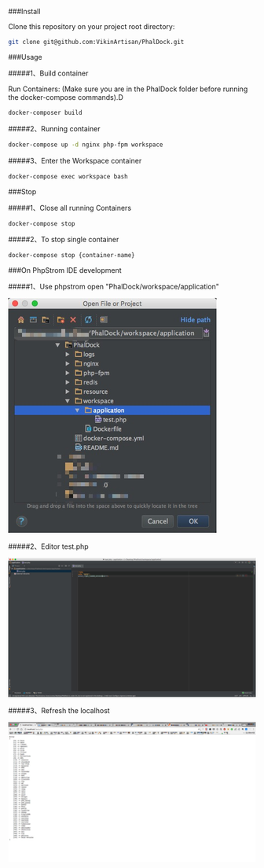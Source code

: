 ###Install

Clone this repository on your project root directory:

```bash
git clone git@github.com:VikinArtisan/PhalDock.git
```

###Usage

#####1、Build container

Run Containers: (Make sure you are in the PhalDock folder before running the docker-compose commands).D

```bash
docker-composer build
```
#####2、Running container

```bash
docker-compose up -d nginx php-fpm workspace
```
#####3、Enter the Workspace container

```bash
docker-compose exec workspace bash
```

###Stop

#####1、Close all running Containers

```bash
docker-compose stop
```
#####2、To stop single container 

```bash
docker-compose stop {container-name}
```

###On PhpStrom IDE development 

#####1、Use phpstrom open "PhalDock/workspace/application"

![image](https://github.com/VikinArtisan/PhalDock/blob/master/resource/Open.png)

#####2、Editor test.php

![image](https://github.com/VikinArtisan/PhalDock/blob/master/resource/Editor.png)

#####3、Refresh the localhost

![image](https://github.com/VikinArtisan/PhalDock/blob/master/resource/Localhost.png)
